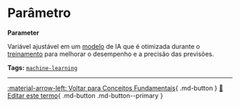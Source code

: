 # Parâmetro

**Parameter**

Variável ajustável em um [modelo](../conceitos-fundamentais/modelo.md) de IA que é otimizada durante o [treinamento](../conceitos-fundamentais/treinamento.md) para melhorar o desempenho e a precisão das previsões.


**Tags:** [`machine-learning`](../tags.md#machine-learning)

---

[:material-arrow-left: Voltar para Conceitos Fundamentais](index.md){ .md-button }
[📝 Editar este termo](https://github.com/seu-usuario/glossario-ia/edit/main/glossario.yaml){ .md-button .md-button--primary }
